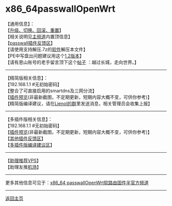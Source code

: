 # x86_64passwallOpenWrt

【通用信息】：              
【[升级、切换、回滚、重置](https://t.me/OpenWRTcn/48)】            
【相关说明见[主频道](https://t.me/OpenWRTcn)内置顶信息】         
【[passwall插件反馈区](https://github.com/xiaorouji/openwrt-passwall/issues)】            
【请使用支持解压.7z的[软件](https://cn.bandisoft.com/bandizip/)解压本文件】             
【PE中写盘出问题建议用这个[1.2版本](https://t.me/OpenWRTcn/8)】              
【请有恩山账号的老手留言顶下这个[帖子](https://www.right.com.cn/forum/thread-4053643-1-1.html) ：越过长城，走向世界。】             

---------------------------------------               
【精简版相关信息】：              
【192.168.1.1 #无初始密码】              
【整合了可直接启用的smartdns及三网分流】               
【[插件预览](https://github.com/boduoyejieyi666/whonolikeboduoyejieyi/blob/main/passwall/bio/2.png)(非最新截图，不定期更新，短期内容大概不变，可供你参考)】                
【精简版编译建议，请在[Lienol的群](https://t.me/openwrtcs)里发送消息，相关管理员会收集上报】            

--------------------------------------              
【多插件版相关信息】：            
【192.168.1.1 #无初始密码】               
【[插件预览](https://github.com/boduoyejieyi666/whonolikeboduoyejieyi/blob/main/passwall/bio/1.png)(非最新截图，不定期更新，短期内容大概不变，可供你参考)】     
【[其他插件反馈区](https://github.com/Lienol/openwrt/issues)】             
【[多插件版编译建议区](https://github.com/hyird/openwrt-actions/issues)】                 

-------------------------------------                            
【[助理推荐VPS](https://github.com/boduoyejieyi666/whonolikeboduoyejieyi/blob/main/MyFanFan.md)】            
【助理友推[机场](https://github.com/boduoyejieyi666/whonolikeboduoyejieyi/blob/main/youlian/jichang.md)】           

-------------------------------------               
更多其他信息可见于：[x86_64 passwallOpenWrt软路由固件半官方频道](https://t.me/passwallOpenWRT233)                  

-------------------------------------          
[返回主页](https://github.com/boduoyejieyi666/whonolikeboduoyejieyi/blob/main/README.md)              
